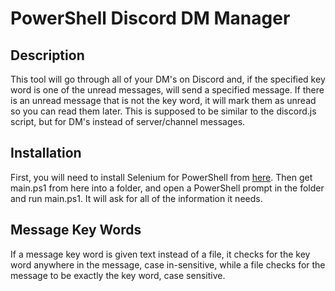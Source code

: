 # PowerShell Discord DM Manager
## Description
This tool will go through all of your DM's on Discord and, if the specified key word is one of the unread messages, will send a specified message.  If there is an unread message that is not the key word, it will mark them as unread so you can read them later.  This is supposed to be similar to the discord.js script, but for DM's instead of server/channel messages.
## Installation
First, you will need to install Selenium for PowerShell from [here](https://github.com/adamdriscoll/selenium-powershell).  Then get main.ps1 from here into a folder, and open a PowerShell prompt in the folder and run main.ps1.  It will ask for all of the information it needs.
## Message Key Words
If a message key word is given text instead of a file, it checks for the key word anywhere in the message, case in-sensitive, while a file checks for the message to be exactly the key word, case sensitive.